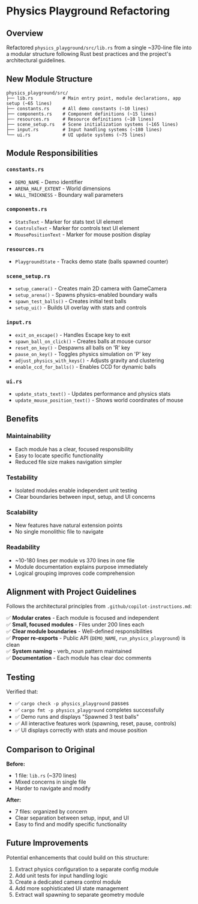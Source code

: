 # Physics Playground Refactoring

## Overview

Refactored `physics_playground/src/lib.rs` from a single ~370-line file into a modular structure following Rust best practices and the project's architectural guidelines.

## New Module Structure

```
physics_playground/src/
├── lib.rs           # Main entry point, module declarations, app setup (~65 lines)
├── constants.rs     # All demo constants (~10 lines)
├── components.rs    # Component definitions (~15 lines)
├── resources.rs     # Resource definitions (~10 lines)
├── scene_setup.rs   # Scene initialization systems (~165 lines)
├── input.rs         # Input handling systems (~180 lines)
└── ui.rs            # UI update systems (~75 lines)
```

## Module Responsibilities

### `constants.rs`

- `DEMO_NAME` - Demo identifier
- `ARENA_HALF_EXTENT` - World dimensions
- `WALL_THICKNESS` - Boundary wall parameters

### `components.rs`

- `StatsText` - Marker for stats text UI element
- `ControlsText` - Marker for controls text UI element
- `MousePositionText` - Marker for mouse position display

### `resources.rs`

- `PlaygroundState` - Tracks demo state (balls spawned counter)

### `scene_setup.rs`

- `setup_camera()` - Creates main 2D camera with GameCamera
- `setup_arena()` - Spawns physics-enabled boundary walls
- `spawn_test_balls()` - Creates initial test balls
- `setup_ui()` - Builds UI overlay with stats and controls

### `input.rs`

- `exit_on_escape()` - Handles Escape key to exit
- `spawn_ball_on_click()` - Creates balls at mouse cursor
- `reset_on_key()` - Despawns all balls on 'R' key
- `pause_on_key()` - Toggles physics simulation on 'P' key
- `adjust_physics_with_keys()` - Adjusts gravity and clustering
- `enable_ccd_for_balls()` - Enables CCD for dynamic balls

### `ui.rs`

- `update_stats_text()` - Updates performance and physics stats
- `update_mouse_position_text()` - Shows world coordinates of mouse

## Benefits

### Maintainability

- Each module has a clear, focused responsibility
- Easy to locate specific functionality
- Reduced file size makes navigation simpler

### Testability

- Isolated modules enable independent unit testing
- Clear boundaries between input, setup, and UI concerns

### Scalability

- New features have natural extension points
- No single monolithic file to navigate

### Readability

- ~10-180 lines per module vs 370 lines in one file
- Module documentation explains purpose immediately
- Logical grouping improves code comprehension

## Alignment with Project Guidelines

Follows the architectural principles from `.github/copilot-instructions.md`:

✅ **Modular crates** - Each module is focused and independent  
✅ **Small, focused modules** - Files under 200 lines each  
✅ **Clear module boundaries** - Well-defined responsibilities  
✅ **Proper re-exports** - Public API (`DEMO_NAME`, `run_physics_playground`) is clean  
✅ **System naming** - verb_noun pattern maintained  
✅ **Documentation** - Each module has clear doc comments

## Testing

Verified that:

- ✅ `cargo check -p physics_playground` passes
- ✅ `cargo fmt -p physics_playground` completes successfully
- ✅ Demo runs and displays "Spawned 3 test balls"
- ✅ All interactive features work (spawning, reset, pause, controls)
- ✅ UI displays correctly with stats and mouse position

## Comparison to Original

**Before:**

- 1 file: `lib.rs` (~370 lines)
- Mixed concerns in single file
- Harder to navigate and modify

**After:**

- 7 files: organized by concern
- Clear separation between setup, input, and UI
- Easy to find and modify specific functionality

## Future Improvements

Potential enhancements that could build on this structure:

1. Extract physics configuration to a separate config module
2. Add unit tests for input handling logic
3. Create a dedicated camera control module
4. Add more sophisticated UI state management
5. Extract wall spawning to separate geometry module
